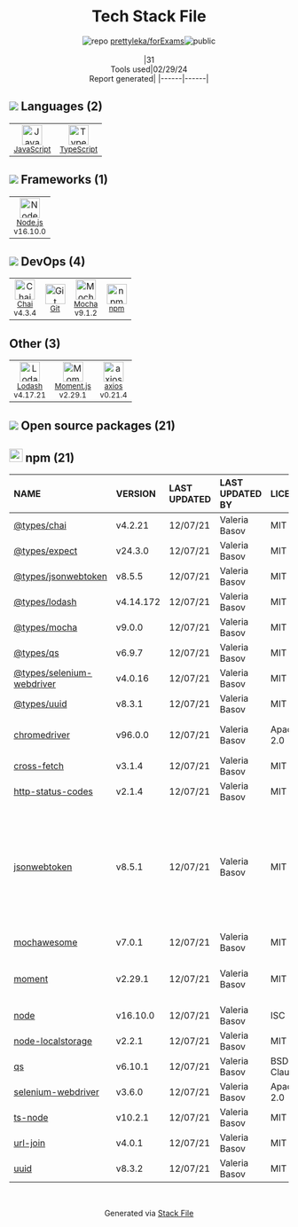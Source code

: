<!--
&lt;--- Readme.md Snippet without images Start ---&gt;
## Tech Stack
prettyleka/forExams is built on the following main stack:

- [JavaScript](https://developer.mozilla.org/en-US/docs/Web/JavaScript) – Languages
- [TypeScript](http://www.typescriptlang.org) – Languages
- [Node.js](http://nodejs.org/) – Frameworks (Full Stack)
- [Chai](http://chaijs.com/) – Javascript Testing Framework
- [Mocha](http://mochajs.org/) – Javascript Testing Framework
- [Lodash](https://lodash.com) – Javascript Utilities & Libraries
- [Moment.js](http://momentjs.com/) – Javascript Utilities & Libraries
- [axios](https://github.com/mzabriskie/axios) – Javascript Utilities & Libraries

Full tech stack [here](/techstack.md)

&lt;--- Readme.md Snippet without images End ---&gt;

&lt;--- Readme.md Snippet with images Start ---&gt;
## Tech Stack
prettyleka/forExams is built on the following main stack:

- <img width='25' height='25' src='https://img.stackshare.io/service/1209/javascript.jpeg' alt='JavaScript'/> [JavaScript](https://developer.mozilla.org/en-US/docs/Web/JavaScript) – Languages
- <img width='25' height='25' src='https://img.stackshare.io/service/1612/bynNY5dJ.jpg' alt='TypeScript'/> [TypeScript](http://www.typescriptlang.org) – Languages
- <img width='25' height='25' src='https://img.stackshare.io/service/1011/n1JRsFeB_400x400.png' alt='Node.js'/> [Node.js](http://nodejs.org/) – Frameworks (Full Stack)
- <img width='25' height='25' src='https://img.stackshare.io/service/1725/chai.png' alt='Chai'/> [Chai](http://chaijs.com/) – Javascript Testing Framework
- <img width='25' height='25' src='https://img.stackshare.io/service/832/mocha.png' alt='Mocha'/> [Mocha](http://mochajs.org/) – Javascript Testing Framework
- <img width='25' height='25' src='https://img.stackshare.io/service/2438/lodash.png' alt='Lodash'/> [Lodash](https://lodash.com) – Javascript Utilities & Libraries
- <img width='25' height='25' src='https://img.stackshare.io/service/3643/Xrtdc94q_400x400.png' alt='Moment.js'/> [Moment.js](http://momentjs.com/) – Javascript Utilities & Libraries
- <img width='25' height='25' src='https://img.stackshare.io/no-img-open-source.png' alt='axios'/> [axios](https://github.com/mzabriskie/axios) – Javascript Utilities & Libraries

Full tech stack [here](/techstack.md)

&lt;--- Readme.md Snippet with images End ---&gt;
-->
<div align="center">

# Tech Stack File
![](https://img.stackshare.io/repo.svg "repo") [prettyleka/forExams](https://github.com/prettyleka/forExams)![](https://img.stackshare.io/public_badge.svg "public")
<br/><br/>
|31<br/>Tools used|02/29/24 <br/>Report generated|
|------|------|
</div>

## <img src='https://img.stackshare.io/languages.svg'/> Languages (2)
<table><tr>
  <td align='center'>
  <img width='36' height='36' src='https://img.stackshare.io/service/1209/javascript.jpeg' alt='JavaScript'>
  <br>
  <sub><a href="https://developer.mozilla.org/en-US/docs/Web/JavaScript">JavaScript</a></sub>
  <br>
  <sub></sub>
</td>

<td align='center'>
  <img width='36' height='36' src='https://img.stackshare.io/service/1612/bynNY5dJ.jpg' alt='TypeScript'>
  <br>
  <sub><a href="http://www.typescriptlang.org">TypeScript</a></sub>
  <br>
  <sub></sub>
</td>

</tr>
</table>

## <img src='https://img.stackshare.io/frameworks.svg'/> Frameworks (1)
<table><tr>
  <td align='center'>
  <img width='36' height='36' src='https://img.stackshare.io/service/1011/n1JRsFeB_400x400.png' alt='Node.js'>
  <br>
  <sub><a href="http://nodejs.org/">Node.js</a></sub>
  <br>
  <sub>v16.10.0</sub>
</td>

</tr>
</table>

## <img src='https://img.stackshare.io/devops.svg'/> DevOps (4)
<table><tr>
  <td align='center'>
  <img width='36' height='36' src='https://img.stackshare.io/service/1725/chai.png' alt='Chai'>
  <br>
  <sub><a href="http://chaijs.com/">Chai</a></sub>
  <br>
  <sub>v4.3.4</sub>
</td>

<td align='center'>
  <img width='36' height='36' src='https://img.stackshare.io/service/1046/git.png' alt='Git'>
  <br>
  <sub><a href="http://git-scm.com/">Git</a></sub>
  <br>
  <sub></sub>
</td>

<td align='center'>
  <img width='36' height='36' src='https://img.stackshare.io/service/832/mocha.png' alt='Mocha'>
  <br>
  <sub><a href="http://mochajs.org/">Mocha</a></sub>
  <br>
  <sub>v9.1.2</sub>
</td>

<td align='center'>
  <img width='36' height='36' src='https://img.stackshare.io/service/1120/lejvzrnlpb308aftn31u.png' alt='npm'>
  <br>
  <sub><a href="https://www.npmjs.com/">npm</a></sub>
  <br>
  <sub></sub>
</td>

</tr>
</table>

## Other (3)
<table><tr>
  <td align='center'>
  <img width='36' height='36' src='https://img.stackshare.io/service/2438/lodash.png' alt='Lodash'>
  <br>
  <sub><a href="https://lodash.com">Lodash</a></sub>
  <br>
  <sub>v4.17.21</sub>
</td>

<td align='center'>
  <img width='36' height='36' src='https://img.stackshare.io/service/3643/Xrtdc94q_400x400.png' alt='Moment.js'>
  <br>
  <sub><a href="http://momentjs.com/">Moment.js</a></sub>
  <br>
  <sub>v2.29.1</sub>
</td>

<td align='center'>
  <img width='36' height='36' src='https://img.stackshare.io/no-img-open-source.png' alt='axios'>
  <br>
  <sub><a href="https://github.com/mzabriskie/axios">axios</a></sub>
  <br>
  <sub>v0.21.4</sub>
</td>

</tr>
</table>


## <img src='https://img.stackshare.io/group.svg' /> Open source packages (21)</h2>

## <img width='24' height='24' src='https://img.stackshare.io/service/1120/lejvzrnlpb308aftn31u.png'/> npm (21)

|NAME|VERSION|LAST UPDATED|LAST UPDATED BY|LICENSE|VULNERABILITIES|
|:------|:------|:------|:------|:------|:------|
|[@types/chai](https://www.npmjs.com/@types/chai)|v4.2.21|12/07/21|Valeria Basov |MIT|N/A|
|[@types/expect](https://www.npmjs.com/@types/expect)|v24.3.0|12/07/21|Valeria Basov |MIT|N/A|
|[@types/jsonwebtoken](https://www.npmjs.com/@types/jsonwebtoken)|v8.5.5|12/07/21|Valeria Basov |MIT|N/A|
|[@types/lodash](https://www.npmjs.com/@types/lodash)|v4.14.172|12/07/21|Valeria Basov |MIT|N/A|
|[@types/mocha](https://www.npmjs.com/@types/mocha)|v9.0.0|12/07/21|Valeria Basov |MIT|N/A|
|[@types/qs](https://www.npmjs.com/@types/qs)|v6.9.7|12/07/21|Valeria Basov |MIT|N/A|
|[@types/selenium-webdriver](https://www.npmjs.com/@types/selenium-webdriver)|v4.0.16|12/07/21|Valeria Basov |MIT|N/A|
|[@types/uuid](https://www.npmjs.com/@types/uuid)|v8.3.1|12/07/21|Valeria Basov |MIT|N/A|
|[chromedriver](https://www.npmjs.com/chromedriver)|v96.0.0|12/07/21|Valeria Basov |Apache-2.0|[CVE-2023-26156](https://github.com/advisories/GHSA-hm92-vgmw-qfmx) (Moderate)|
|[cross-fetch](https://www.npmjs.com/cross-fetch)|v3.1.4|12/07/21|Valeria Basov |MIT|[CVE-2022-1365](https://github.com/advisories/GHSA-7gc6-qh9x-w6h8) (Moderate)|
|[http-status-codes](https://www.npmjs.com/http-status-codes)|v2.1.4|12/07/21|Valeria Basov |MIT|N/A|
|[jsonwebtoken](https://www.npmjs.com/jsonwebtoken)|v8.5.1|12/07/21|Valeria Basov |MIT|[CVE-2022-23529](https://github.com/advisories/GHSA-27h2-hvpr-p74q) (High)<br/>[CVE-2022-23539](https://github.com/advisories/GHSA-8cf7-32gw-wr33) (Moderate)<br/>[CVE-2022-23540](https://github.com/advisories/GHSA-qwph-4952-7xr6) (Moderate)<br/>[CVE-2022-23541](https://github.com/advisories/GHSA-hjrf-2m68-5959) (Moderate)|
|[mochawesome](https://www.npmjs.com/mochawesome)|v7.0.1|12/07/21|Valeria Basov |MIT|N/A|
|[moment](https://www.npmjs.com/moment)|v2.29.1|12/07/21|Valeria Basov |MIT|[CVE-2022-24785](https://github.com/advisories/GHSA-8hfj-j24r-96c4) (High)<br/>[CVE-2022-31129](https://github.com/advisories/GHSA-wc69-rhjr-hc9g) (High)|
|[node](https://www.npmjs.com/node)|v16.10.0|12/07/21|Valeria Basov |ISC|N/A|
|[node-localstorage](https://www.npmjs.com/node-localstorage)|v2.2.1|12/07/21|Valeria Basov |MIT|N/A|
|[qs](https://www.npmjs.com/qs)|v6.10.1|12/07/21|Valeria Basov |BSD-3-Clause|[CVE-2022-24999](https://github.com/advisories/GHSA-hrpp-h998-j3pp) (High)|
|[selenium-webdriver](https://www.npmjs.com/selenium-webdriver)|v3.6.0|12/07/21|Valeria Basov |Apache-2.0|N/A|
|[ts-node](https://www.npmjs.com/ts-node)|v10.2.1|12/07/21|Valeria Basov |MIT|N/A|
|[url-join](https://www.npmjs.com/url-join)|v4.0.1|12/07/21|Valeria Basov |MIT|N/A|
|[uuid](https://www.npmjs.com/uuid)|v8.3.2|12/07/21|Valeria Basov |MIT|N/A|

<br/>
<div align='center'>

Generated via [Stack File](https://github.com/marketplace/stack-file)
